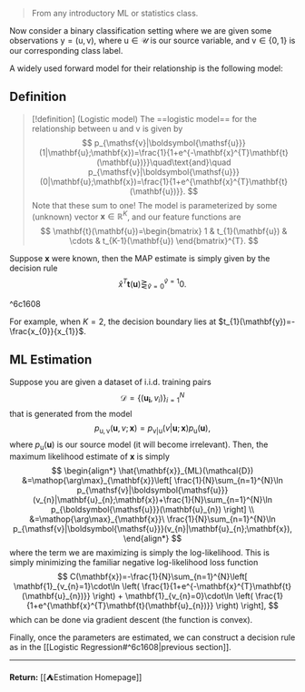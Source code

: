 > From any introductory ML or statistics class.

Now consider a binary classification setting where we are given some observations $\boldsymbol{\mathsf{y}}=(\boldsymbol{\mathsf{u}},\mathsf{v})$, where $\boldsymbol{\mathsf{u}}\in \mathcal{U}$ is our source variable, and $\mathsf{v}\in \{ 0,1 \}$ is our corresponding class label.

A widely used forward model for their relationship is the following model:

## Definition

> [!definition] (Logistic model)
> The ==logistic model== for the relationship between $\boldsymbol{\mathsf{u}}$ and $\mathsf{v}$ is given by
> $$
> p_{\mathsf{v}|\boldsymbol{\mathsf{u}}}(1|\mathbf{u};\mathbf{x})=\frac{1}{1+e^{-\mathbf{x}^{T}\mathbf{t}(\mathbf{u})}}\quad\text{and}\quad p_{\mathsf{v}|\boldsymbol{\mathsf{u}}}(0|\mathbf{u};\mathbf{x})=\frac{1}{1+e^{\mathbf{x}^{T}\mathbf{t}(\mathbf{u})}}.
> $$
> Note that these sum to one! The model is parameterized by some (unknown) vector $\mathbf{x}\in \mathbb{R}^{K}$, and our feature functions are
> $$
> \mathbf{t}(\mathbf{u})=\begin{bmatrix}
> 1 & t_{1}(\mathbf{u}) & \cdots & t_{K-1}(\mathbf{u})
> \end{bmatrix}^{T}.
> $$
> 

Suppose $\mathbf{x}$ were known, then the MAP estimate is simply given by the decision rule
$$
\hat{x}^{T}\mathbf{t}(\mathbf{u})\mathop{\gtreqless}_{\hat{v}=0}^{\hat{v}=1}0.
$$

^6c1608

For example, when $K=2$, the decision boundary lies at $t_{1}(\mathbf{y})=-\frac{x_{0}}{x_{1}}$.

## ML Estimation

Suppose you are given a dataset of i.i.d. training pairs
$$
\mathcal{D}=\{ (\mathbf{u_{i}},v_{i}) \}_{i=1}^{N}
$$
that is generated from the model
$$
p_{\boldsymbol{\mathsf{u}},\mathsf{v}}(\mathbf{u},v;\mathbf{x})=p_{\mathsf{v}|\boldsymbol{\mathsf{u}}}(v|\mathbf{u};\mathbf{x})p_{\boldsymbol{\mathsf{u}}}(\mathbf{u}),
$$
where $p_{\boldsymbol{\mathsf{u}}}(\mathbf{u})$ is our source model (it will become irrelevant). Then, the maximum likelihood estimate of $\mathbf{x}$ is simply
$$
\begin{align*}
\hat{\mathbf{x}}_{ML}(\mathcal{D})
&=\mathop{\arg\max}_{\mathbf{x}}\left[ \frac{1}{N}\sum_{n=1}^{N}\ln p_{\mathsf{v}|\boldsymbol{\mathsf{u}}} (v_{n}|\mathbf{u}_{n};\mathbf{x})+\frac{1}{N}\sum_{n=1}^{N}\ln p_{\boldsymbol{\mathsf{u}}}(\mathbf{u}_{n}) \right] \\
&=\mathop{\arg\max}_{\mathbf{x}}\ \frac{1}{N}\sum_{n=1}^{N}\ln p_{\mathsf{v}|\boldsymbol{\mathsf{u}}}(v_{n}|\mathbf{u}_{n};\mathbf{x}),
\end{align*}
$$
where the term we are maximizing is simply the log-likelihood. This is simply minimizing the familiar negative log-likelihood loss function
$$
C(\mathbf{x})=-\frac{1}{N}\sum_{n=1}^{N}\left[ \mathbf{1}_{v_{n}=1}\cdot\ln \left( \frac{1}{1+e^{-\mathbf{x}^{T}\mathbf{t}(\mathbf{u}_{n})}} \right) + \mathbf{1}_{v_{n}=0}\cdot\ln \left( \frac{1}{1+e^{\mathbf{x}^{T}\mathbf{t}(\mathbf{u}_{n})}} \right) \right],
$$
which can be done via gradient descent (the function is convex).

Finally, once the parameters are estimated, we can construct a decision rule as in the [[Logistic Regression#^6c1608|previous section]]. 

---

**Return:** [[⛺Estimation Homepage]]